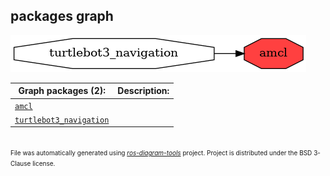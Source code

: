 <!--
File was automatically generated using 'ros-diagram-tools' project.
Project is distributed under the BSD 3-Clause license.
-->

## packages graph

[![amcl](amcl.png "amcl")](amcl.png)


| Graph packages (2): | Description: |
| ------------------- | ------------ |
| [`amcl`](amcl.html) |  |
| [`turtlebot3_navigation`](turtlebot3_navigation.html) |  |


</br>
<font size="1">
File was automatically generated using <a href="https://github.com/anetczuk/ros-diagram-tools"><i>ros-diagram-tools</i></a> project.
Project is distributed under the BSD 3-Clause license.
</font>
